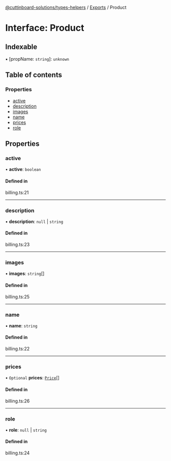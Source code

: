 [@cuttinboard-solutions/types-helpers](../README.md) / [Exports](../modules.md) / Product

# Interface: Product

## Indexable

▪ [propName: `string`]: `unknown`

## Table of contents

### Properties

- [active](Product.md#active)
- [description](Product.md#description)
- [images](Product.md#images)
- [name](Product.md#name)
- [prices](Product.md#prices)
- [role](Product.md#role)

## Properties

### active

• **active**: `boolean`

#### Defined in

billing.ts:21

___

### description

• **description**: ``null`` \| `string`

#### Defined in

billing.ts:23

___

### images

• **images**: `string`[]

#### Defined in

billing.ts:25

___

### name

• **name**: `string`

#### Defined in

billing.ts:22

___

### prices

• `Optional` **prices**: [`Price`](Price.md)[]

#### Defined in

billing.ts:26

___

### role

• **role**: ``null`` \| `string`

#### Defined in

billing.ts:24
